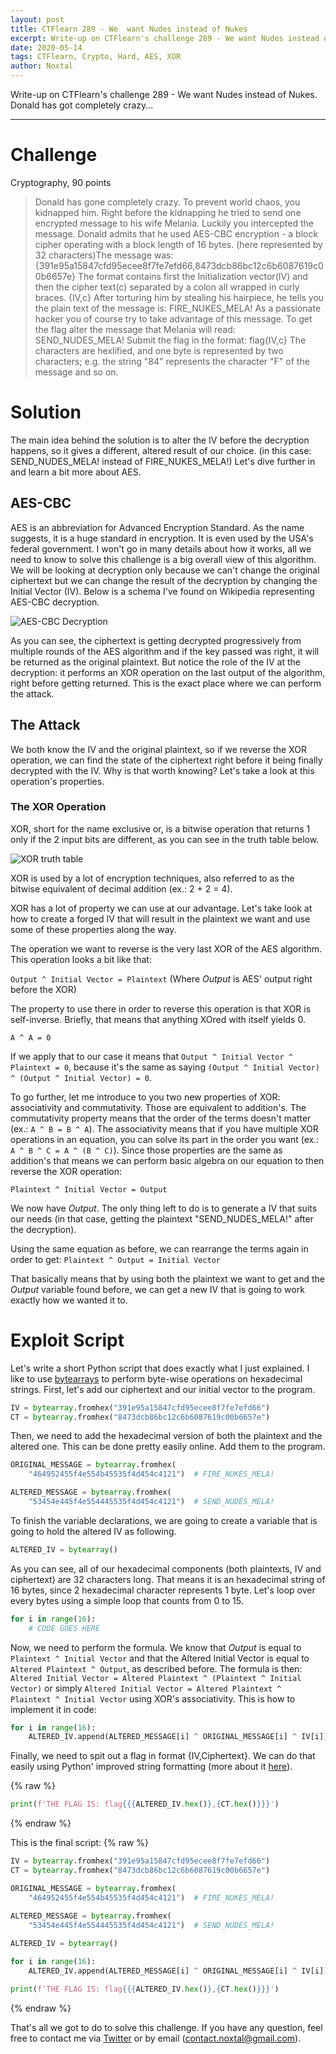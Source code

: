 ```yaml
---
layout: post
title: CTFlearn 289 - We  want Nudes instead of Nukes
excerpt: Write-up on CTFlearn's challenge 289 - We want Nudes instead of Nukes. Donald has got completely crazy...
date: 2020-05-14
tags: CTFlearn, Crypto, Hard, AES, XOR
author: Noxtal
---
```


 Write-up on CTFlearn's challenge 289 - We want Nudes instead of Nukes. Donald has got completely crazy...

-----

# Challenge
Cryptography, 90 points
> Donald has gone completely crazy. To prevent world chaos, you kidnapped him. Right before the kidnapping he tried to send one encrypted message to his wife Melania. Luckily you intercepted the message. Donald admits that he used AES-CBC encryption - a block cipher operating with a block length of 16 bytes. (here represented by 32 characters)The message was: {391e95a15847cfd95ecee8f7fe7efd66,8473dcb86bc12c6b6087619c00b6657e} The format contains first the Initialization vector(IV) and then the cipher text(c) separated by a colon all wrapped in curly braces. {IV,c} After torturing him by stealing his hairpiece, he tells you the plain text of the message is: FIRE_NUKES_MELA! As a passionate hacker you of course try to take advantage of this message. To get the flag alter the message that Melania will read: SEND_NUDES_MELA! Submit the flag in the format: flag{IV,c} The characters are hexlified, and one byte is represented by two characters; e.g. the string "84" represents the character "F" of the message and so on.

# Solution
The main idea behind the solution is to alter the IV before the decryption happens, so it gives a different, altered result of our choice. (in this case: SEND_NUDES_MELA! instead of FIRE_NUKES_MELA!)
Let's dive further in and learn a bit more about AES.

## AES-CBC
AES is an abbreviation for Advanced Encryption Standard. As the name suggests, it is a huge standard in encryption. It is even used by the USA's federal government. I won't go in many details about how it works, all we need to know to solve this challenge is a big overall view of this algorithm. We will be looking at decryption only because we can't change the original ciphertext but we can change the result of the decryption by changing the Initial Vector (IV). Below is a schema I've found on Wikipedia representing AES-CBC decryption.

![AES-CBC Decryption](https://upload.wikimedia.org/wikipedia/commons/thumb/2/2a/CBC_decryption.svg/601px-CBC_decryption.svg.png)

As you can see, the ciphertext is getting decrypted progressively from multiple rounds of the AES algorithm and if the key passed was right, it will be returned as the original plaintext. But notice the role of the IV at the decryption: it performs an XOR operation on the last output of the algorithm, right before getting returned. This is the exact place where we can perform the attack. 

## The Attack
We both know the IV and the original plaintext, so if we reverse the XOR operation, we can find the state of the ciphertext right before it being finally decrypted with the IV. Why is that worth knowing? Let's take a look at this operation's properties.

### The XOR Operation
XOR, short for the name exclusive or, is a bitwise operation that returns 1 only if the 2 input bits are different, as you can see in the truth table below.

![XOR truth table](https://www.codespeedy.com/wp-content/uploads/2019/08/Screenshot-from-2019-08-04-12-01-49.png)

XOR is used by a lot of encryption techniques, also referred to as the bitwise equivalent of decimal addition (ex.: 2 + 2 = 4).

XOR has a lot of property we can use at our advantage. Let's take look at how to create a forged IV that will result in the plaintext we want and use some of these properties along the way.

The operation we want to reverse is the very last XOR of the AES algorithm. This operation looks a bit like that:

`Output ^ Initial Vector = Plaintext`
(Where *Output* is AES' output right before the XOR)

The property to use there in order to reverse this operation is that XOR is self-inverse. Briefly, that means that anything XOred with itself yields 0.

`A ^ A = 0`

If we apply that to our case it means that `Output ^ Initial Vector ^ Plaintext = 0`, because it's the same as saying `(Output ^ Initial Vector) ^ (Output ^ Initial Vector) = 0`.

To go further, let me introduce to you two new properties of XOR: associativity and commutativity. Those are equivalent to addition's. The commutativity property means that the order of the terms doesn't matter (ex.: `A ^ B = B ^ A`). The associativity means that if you have multiple XOR operations in an equation, you can solve its part in the order you want (ex.: `A ^ B ^ C = A ^ (B ^ C)`). Since those properties are the same as addition's that means we can perform basic algebra on our equation to then reverse the XOR operation:

`Plaintext ^ Initial Vector = Output`

We now have *Output*. The only thing left to do is to generate a IV that suits our needs (in that case, getting the plaintext "SEND_NUDES_MELA!" after the decryption).

Using the same equation as before, we can rearrange the terms again in order to get:
`Plaintext ^ Output = Initial Vector`

That basically means that by using both the plaintext we want to get and the *Output* variable found before, we can get a new IV that is going to work exactly how we wanted it to.

# Exploit Script
Let's write a short Python script that does exactly what I just explained.
I like to use [bytearrays](https://docs.python.org/3.1/library/functions.html#bytearray) to perform byte-wise operations on hexadecimal strings.
First, let's add our ciphertext and our initial vector to the program.
```python 
IV = bytearray.fromhex("391e95a15847cfd95ecee8f7fe7efd66")
CT = bytearray.fromhex("8473dcb86bc12c6b6087619c00b6657e")
```

Then, we need to add the hexadecimal version of both the plaintext and the altered one. This can be done pretty easily online. Add them to the program.
```python 
ORIGINAL_MESSAGE = bytearray.fromhex(
    "464952455f4e554b45535f4d454c4121")  # FIRE_NUKES_MELA!

ALTERED_MESSAGE = bytearray.fromhex(
    "53454e445f4e554445535f4d454c4121")  # SEND_NUDES_MELA!
```

To finish the variable declarations, we are going to create a variable that is going to hold the altered IV as following.
```python 
ALTERED_IV = bytearray()
```

As you can see, all of our hexadecimal components (both plaintexts, IV and ciphertext) are 32 characters long. That means it is an hexadecimal string of 16 bytes, since 2 hexadecimal character represents 1 byte. Let's loop over every bytes using a simple loop that counts from 0 to 15.
```python 
for i in range(16):
    # CODE GOES HERE
```

Now, we need to perform the formula. We know that *Output* is equal to `Plaintext ^ Initial Vector` and that the Altered Initial Vector is equal to `Altered Plaintext ^ Output`, as described before. The formula is then: 
`Altered Initial Vector = Altered Plaintext ^ (Plaintext ^ Initial Vector)` or simply `Altered Initial Vector = Altered Plaintext ^ Plaintext ^ Initial Vector` using XOR's associativity. This is how to implement it in code:
```python 
for i in range(16):
    ALTERED_IV.append(ALTERED_MESSAGE[i] ^ ORIGINAL_MESSAGE[i] ^ IV[i])
```

Finally, we need to spit out a flag in format {IV,Ciphertext}. We can do that easily using Python' improved string formatting (more about it [here](https://realpython.com/python-f-strings/#f-strings-a-new-and-improved-way-to-format-strings-in-python)).

{% raw %}
```python
print(f'THE FLAG IS: flag{{{ALTERED_IV.hex()},{CT.hex()}}}')
```
{% endraw %}

This is the final script:
{% raw %}
```python 
IV = bytearray.fromhex("391e95a15847cfd95ecee8f7fe7efd66")
CT = bytearray.fromhex("8473dcb86bc12c6b6087619c00b6657e")

ORIGINAL_MESSAGE = bytearray.fromhex(
    "464952455f4e554b45535f4d454c4121")  # FIRE_NUKES_MELA!

ALTERED_MESSAGE = bytearray.fromhex(
    "53454e445f4e554445535f4d454c4121")  # SEND_NUDES_MELA!
    
ALTERED_IV = bytearray()

for i in range(16):
    ALTERED_IV.append(ALTERED_MESSAGE[i] ^ ORIGINAL_MESSAGE[i] ^ IV[i])

print(f'THE FLAG IS: flag{{{ALTERED_IV.hex()},{CT.hex()}}}')
```
{% endraw %}

That's all we got to do to solve this challenge. If you have any question, feel free to contact me via [Twitter](https://twitter.com/noxtal_) or by email (contact.noxtal@gmail.com).